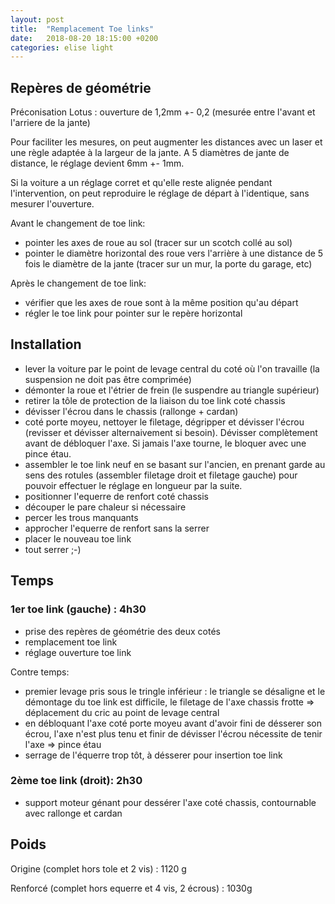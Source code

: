 ```yaml
---
layout: post
title:  "Remplacement Toe links"
date:   2018-08-20 18:15:00 +0200
categories: elise light 
---
```


## Repères de géométrie

Préconisation Lotus : ouverture de 1,2mm +- 0,2 (mesurée entre l'avant et l'arriere de la jante)

Pour faciliter les mesures, on peut augmenter les distances avec un laser et une règle adaptée à la largeur de la jante. A 5 diamètres de jante de distance, le réglage devient 6mm +- 1mm.

Si la voiture a un réglage corret et qu'elle reste alignée pendant l'intervention, on peut reproduire le réglage de départ à l'identique, sans mesurer l'ouverture.  

Avant le changement de toe link:
- pointer les axes de roue au sol (tracer sur un scotch collé au sol)
- pointer le diamètre horizontal des roue vers l'arrière à une distance de 5 fois le diamètre de la jante (tracer sur un mur, la porte du garage, etc)

Après le changement de toe link:
- vérifier que les axes de roue sont à la même position qu'au départ
- régler le toe link pour pointer sur le repère horizontal

## Installation 

- lever la voiture par le point de levage central du coté où l'on travaille (la suspension ne doit pas être comprimée)
- démonter la roue et l'étrier de frein (le suspendre au triangle supérieur)
- retirer la tôle de protection de la liaison du toe link coté chassis 
- dévisser l'écrou dans le chassis (rallonge + cardan)
- coté porte moyeu, nettoyer le filetage, dégripper et dévisser l'écrou (revisser et dévisser alternaivement si besoin). Dévisser complètement avant de débloquer l'axe. Si jamais l'axe tourne, le bloquer avec une pince étau.
- assembler le toe link neuf en se basant sur l'ancien, en prenant garde au sens des rotules (assembler filetage droit et filetage gauche) pour pouvoir effectuer le réglage en longueur par la suite.
- positionner l'equerre de renfort coté chassis 
- découper le pare chaleur si nécessaire
- percer les trous manquants
- approcher l'equerre de renfort sans la serrer
- placer le nouveau toe link
- tout serrer ;-)

## Temps 

### 1er toe link (gauche) : 4h30

- prise des repères de géométrie des deux cotés
- remplacement toe link
- réglage ouverture toe link

Contre temps:

- premier levage pris sous le tringle inférieur : le triangle se désaligne et le démontage du toe link est difficile, le filetage de l'axe chassis frotte => déplacement du cric au point de levage central
- en débloquant l'axe coté porte moyeu avant d'avoir fini de désserer son écrou, l'axe n'est plus tenu et finir de dévisser l'écrou nécessite de tenir l'axe => pince étau
- serrage de l'équerre trop tôt, à désserer pour insertion toe link

### 2ème toe link (droit): 2h30

- support moteur génant pour dessérer l'axe coté chassis, contournable avec rallonge et cardan

## Poids

Origine (complet hors tole et 2 vis) : 1120 g

Renforcé (complet hors equerre et 4 vis, 2 écrous) : 1030g





